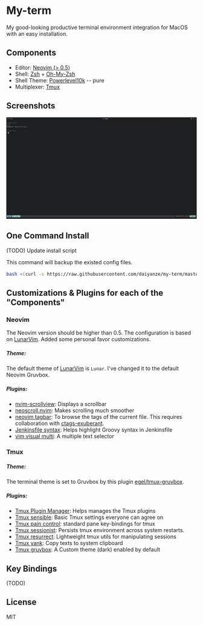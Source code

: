 # My-term
My good-looking productive terminal environment integration for MacOS with an easy installation.

## Components
- Editor: [Neovim (> 0.5)](https://neovim.io)
- Shell: [Zsh](https://www.zsh.org) + [Oh-My-Zsh](https://ohmyz.sh)
- Shell Theme: [Powerlevel10k](https://github.com/romkatv/powerlevel10k) -- pure
- Multiplexer: [Tmux](https://github.com/tmux/tmux)

## Screenshots
![snapshot](./media/snapshot_1.png)

## One Command Install
(TODO) Update install script

This command will backup the existed config files.
```sh
bash <(curl -s https://raw.githubusercontent.com/daiyanze/my-term/master/install.sh)
```

## Customizations & Plugins for each of the "Components"

### Neovim
The Neovim version should be higher than 0.5.
The configuration is based on [LunarVim](https://github.com/ChristianChiarulli/LunarVim). Added some personal favor customizations.

##### Theme:
The default theme of [LunarVim](https://github.com/ChristianChiarulli/LunarVim) is `Lunar`. I've changed it to the default Neovim Gruvbox.


##### Plugins:
- [nvim-scrollview](https://github.com/dstein64/nvim-scrollview): Displays a scrollbar
- [neoscroll.nvim](https://github.com/neoscroll.nvim): Makes scrolling much smoother
- [neovim tagbar](https://github.com/preservim/tagbar): To browse the tags of the current file. This requires collaboration with [ctags-exuberant](https://formulae.brew.sh/formula/ctags#default).
- [Jenkinsfile syntax](https://github.com/martinda/Jenkinsfile-vim-syntax): Helps highlight Groovy syntax in Jenkinsfile
- [vim visual multi](https://github.com/mg979/vim-visual-multi): A multiple text selector

### Tmux
##### Theme:
The terminal theme is set to Gruvbox by this plugin [egel/tmux-gruvbox](https://github.com/egel/tmux-gruvbox).

##### Plugins:
- [Tmux Plugin Manager](https://github.com/tmux-plugins/tpm): Helps manages the Tmux plugins
- [Tmux sensible](https://github.com/tmux-plugins/tmux-sensible): Basic Tmux settings everyone can agree on
- [Tmux pain control](https://github.com/tmux-plugins/tmux-pain-control): standard pane key-bindings for tmux
- [Tmux sessionist](https://github.com/tmux-plugins/tmux-sessionist): Persists tmux environment across system restarts.
- [Tmux resurrect](https://github.com/tmux-plugins/tmux-resurrect): Lightweight tmux utils for manipulating sessions
- [Tmux yank](https://github.com/tmux-plugins/tmux-yank): Copy texts to system clipboard
- [Tmux gruvbox](https://github.com/egel/tmux-gruvbox): A Custom theme (dark) enabled by default

## Key Bindings
(TODO)

## License
MIT
